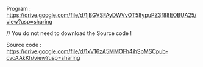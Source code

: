 Program : https://drive.google.com/file/d/1jBGVSFAyDWVvOT58ypuPZ3f88EOBUA25/view?usp=sharing

// You do not need to download the Source code !

Source code : https://drive.google.com/file/d/1xV16zA5MMOFh4ihSpMSCpub-cvcAAkKh/view?usp=sharing
